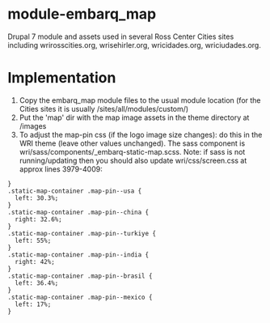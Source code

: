 # module-embarq_map
Drupal 7 module and assets used in several Ross Center Cities sites including wrirosscities.org, wrisehirler.org, wricidades.org, wriciudades.org. 

# Implementation

1. Copy the embarq_map module files to the usual module location (for the Cities sites it is usually /sites/all/modules/custom/)
2. Put the 'map' dir with the map image assets in the theme directory at /images
3. To adjust the map-pin css (if the logo image size changes): do this in the WRI theme (leave other values unchanged). The sass component is wri/sass/components/\_embarq-static-map.scss. Note: if sass is not running/updating then you should also update wri/css/screen.css at approx lines 3979-4009:

```
}
.static-map-container .map-pin--usa {
  left: 30.3%;
}
.static-map-container .map-pin--china {
  right: 32.6%;
}
.static-map-container .map-pin--turkiye {
  left: 55%;
}
.static-map-container .map-pin--india {
  right: 42%;
}
.static-map-container .map-pin--brasil {
  left: 36.4%;
}
.static-map-container .map-pin--mexico {
  left: 17%;
}
```
